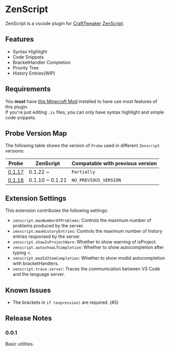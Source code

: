 # ZenScript

ZenScript is a vscode plugin for [CraftTweaker](https://crafttweaker.readthedocs.io/en/latest/) [ZenScript](https://github.com/CraftTweaker/ZenScript).

## Features

- Syntax Highlight
- Code Snippets
- BracketHandler Completion
- Priority Tree
- History Entries(WIP)

## Requirements

You **must** have [this Minecraft Mod](https://github.com/Yesterday17/Probe) installed to have use most features of this plugin.  
If you're just editing `.zs` files, you can only have syntax highlight and simple code snippets.

## Probe Version Map

The following table shows the version of `Probe` used in different `Zenscript` versions:

| Probe                                                                   | ZenScript       | Compatable with previous version |
| ----------------------------------------------------------------------- | --------------- | -------------------------------- |
| [0.1.17](https://minecraft.curseforge.com/projects/probe/files/2671457) | 0.1.22 ~        | `Partially`                      |
| [0.1.16](https://minecraft.curseforge.com/projects/probe/files/2666387) | 0.1.10 ~ 0.1.21 | `NO_PREVIOUS_VERSION`            |

## Extension Settings

This extension contributes the following settings:

- `zenscript.maxNumberOfProblems`: Controls the maximum number of problems produced by the server.
- `zenscript.maxHistoryEntries`: Controls the maximum number of history entries responsed by the server.
- `zenscript.showIsProjectWarn`: Whether to show warning of isProject.
- `zenscript.autoshowLTCompletion`: Whether to show autocompletion after typing <.
- `zenscript.modIdItemCompletion`: Whether to show modid autocompletion with bracketHandlers.
- `zenscript.trace.server`: Traces the communication between VS Code and the language server.

## Known Issues

- The brackets in `if (expression)` are required. (#5)

## Release Notes

### 0.0.1

Basic utilities.

